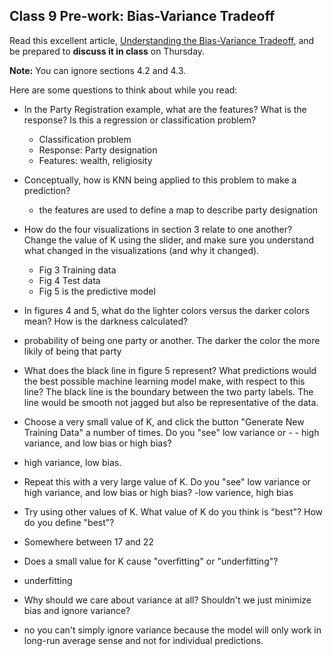 ## Class 9 Pre-work: Bias-Variance Tradeoff

Read this excellent article, [Understanding the Bias-Variance Tradeoff](http://scott.fortmann-roe.com/docs/BiasVariance.html), and be prepared to **discuss it in class** on Thursday.

**Note:** You can ignore sections 4.2 and 4.3.

Here are some questions to think about while you read:
* In the Party Registration example, what are the features? What is the response? Is this a regression or classification problem?
   - Classification problem
   - Response: Party designation
   - Features: wealth, religiosity

* Conceptually, how is KNN being applied to this problem to make a prediction?
   - the features are used to define a map to describe party designation
   

* How do the four visualizations in section 3 relate to one another? Change the value of K using the slider, and make sure you understand what changed in the visualizations (and why it changed).
   - Fig 3 Training data
   - Fig 4 Test data
   - Fig 5 is the predictive model

* In figures 4 and 5, what do the lighter colors versus the darker colors mean? How is the darkness calculated?
*  probability of being one party or another.  The darker the color the more likily of being that party


* What does the black line in figure 5 represent? What predictions would the best possible machine learning model make, with respect to this line?  The black line is the boundary between the two party labels.  The line would be smooth not jagged but also be representative of the data.  
  

* Choose a very small value of K, and click the button "Generate New Training Data" a number of times. Do you "see" low variance or - - high variance, and low bias or high bias?
- high variance, low bias.

* Repeat this with a very large value of K. Do you "see" low variance or high variance, and low bias or high bias?
-low varience, high bias

* Try using other values of K. What value of K do you think is "best"? How do you define "best"?
- Somewhere between 17 and 22

* Does a small value for K cause "overfitting" or "underfitting"?
- underfitting

* Why should we care about variance at all? Shouldn't we just minimize bias and ignore variance?
- no you can't simply ignore variance because the model will only work in long-run average sense and not for individual predictions.
